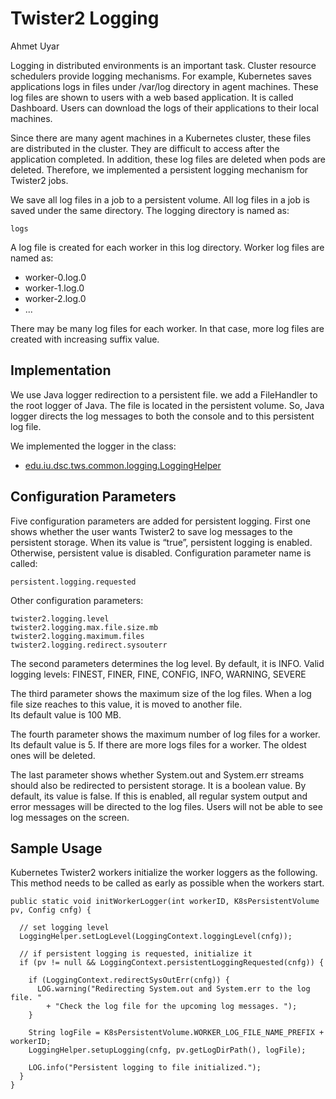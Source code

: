 # Twister2 Logging
Ahmet Uyar

Logging in distributed environments is an important task. 
Cluster resource schedulers provide logging mechanisms. For example, 
Kubernetes saves applications logs in files under /var/log directory in agent machines. 
These log files are shown to users with a web based application. 
It is called Dashboard. Users can download the logs of their applications 
to their local machines.

Since there are many agent machines in a Kubernetes cluster, 
these files are distributed in the cluster. 
They are difficult to access after the application completed. 
In addition, these log files are deleted when pods are deleted. 
Therefore, we implemented a persistent logging mechanism for Twister2 jobs. 

We save all log files in a job to a persistent volume. 
All log files in a job is saved under the same directory. The logging directory is named as:

    logs

A log file is created for each worker in this log directory. 
Worker log files are named as: 
* worker-0.log.0
* worker-1.log.0
* worker-2.log.0
* ...

There may be many log files for each worker. 
In that case, more log files are created with increasing suffix value.

## Implementation
We use Java logger redirection to a persistent file.
we add a FileHandler to the root logger of Java. The file is located in the persistent volume. 
So, Java logger directs the log messages to both the console and to this persistent log file. 

We implemented the logger in the class:
* [edu.iu.dsc.tws.common.logging.LoggingHelper](../../../../twister2/common/src/java/edu/iu/dsc/tws/common/logging/LoggingHelper.java)

## Configuration Parameters
Five configuration parameters are added for persistent logging. 
First one shows whether the user wants Twister2 to save log messages to the persistent storage. 
When its value is “true”, persistent logging is enabled. Otherwise, persistent value is disabled. 
Configuration parameter name is called: 

    persistent.logging.requested

Other configuration parameters: 

    twister2.logging.level
    twister2.logging.max.file.size.mb
    twister2.logging.maximum.files
    twister2.logging.redirect.sysouterr

The second parameters determines the log level. By default, it is INFO. 
Valid logging levels: FINEST, FINER, FINE, CONFIG, INFO, WARNING, SEVERE

The third parameter shows the maximum size of the log files. 
When a log file size reaches to this value, it is moved to another file.  
Its default value is 100 MB. 

The fourth parameter shows the maximum number of log files for a worker. 
Its default value is 5. If there are more logs files for a worker. 
The oldest ones will be deleted. 

The last parameter shows whether System.out and System.err streams should also be redirected 
to persistent storage. It is a boolean value. By default, its value is false.
If this is enabled, all regular system output and error messages will be directed to the log files. 
Users will not be able to see log messages on the screen. 

## Sample Usage
Kubernetes Twister2 workers initialize the worker loggers as the following. 
This method needs to be called as early as possible when the workers start. 

    public static void initWorkerLogger(int workerID, K8sPersistentVolume pv, Config cnfg) {

      // set logging level
      LoggingHelper.setLogLevel(LoggingContext.loggingLevel(cnfg));

      // if persistent logging is requested, initialize it
      if (pv != null && LoggingContext.persistentLoggingRequested(cnfg)) {

        if (LoggingContext.redirectSysOutErr(cnfg)) {
          LOG.warning("Redirecting System.out and System.err to the log file. "
            + "Check the log file for the upcoming log messages. ");
        }

        String logFile = K8sPersistentVolume.WORKER_LOG_FILE_NAME_PREFIX + workerID;
        LoggingHelper.setupLogging(cnfg, pv.getLogDirPath(), logFile);

        LOG.info("Persistent logging to file initialized.");
      }
    }

